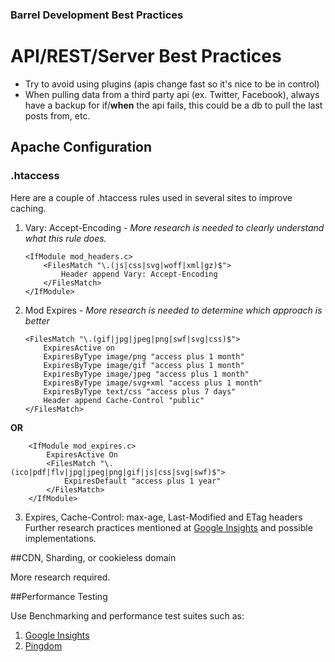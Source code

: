 ### Barrel Development Best Practices

# API/REST/Server Best Practices
- Try to avoid using plugins (apis change fast so it's nice to be in control)
- When pulling data from a third party api (ex. Twitter, Facebook), always have a backup for if/**when** the api fails, this could be a db to pull the last posts from, etc. 

## Apache Configuration

### .htaccess

Here are a couple of .htaccess rules used in several sites to improve caching.

1.  Vary: Accept-Encoding - *More research is needed to clearly understand what this rule does.*

        <IfModule mod_headers.c>
        	<FilesMatch "\.(js|css|svg|woff|xml|gz)$">
        		Header append Vary: Accept-Encoding
        	</FilesMatch>
        </IfModule> 

2.  Mod Expires - *More research is needed to determine which approach is better*

        <FilesMatch "\.(gif|jpg|jpeg|png|swf|svg|css)$">
        	ExpiresActive on
        	ExpiresByType image/png "access plus 1 month"
        	ExpiresByType image/gif "access plus 1 month"
        	ExpiresByType image/jpeg "access plus 1 month"
        	ExpiresByType image/svg+xml "access plus 1 month"
        	ExpiresByType text/css "access plus 7 days"
        	Header append Cache-Control "public"
        </FilesMatch>

  **OR**

        <IfModule mod_expires.c>
        	ExpiresActive On
        	<FilesMatch "\.(ico|pdf|flv|jpg|jpeg|png|gif|js|css|svg|swf)$">
        		ExpiresDefault "access plus 1 year"
        	</FilesMatch>
        </IfModule>

3.  Expires, Cache-Control: max-age, Last-Modified and ETag headers
  Further research practices mentioned at [Google Insights](https://developers.google.com/speed/docs/insights/LeverageBrowserCaching) and possible implementations.

##CDN, Sharding, or cookieless domain

More research required.

##Performance Testing

Use Benchmarking and performance test suites such as:

1.  [Google Insights](https://developers.google.com/speed/pagespeed/insights/)
2.  [Pingdom](https://tools.pingdom.com)
